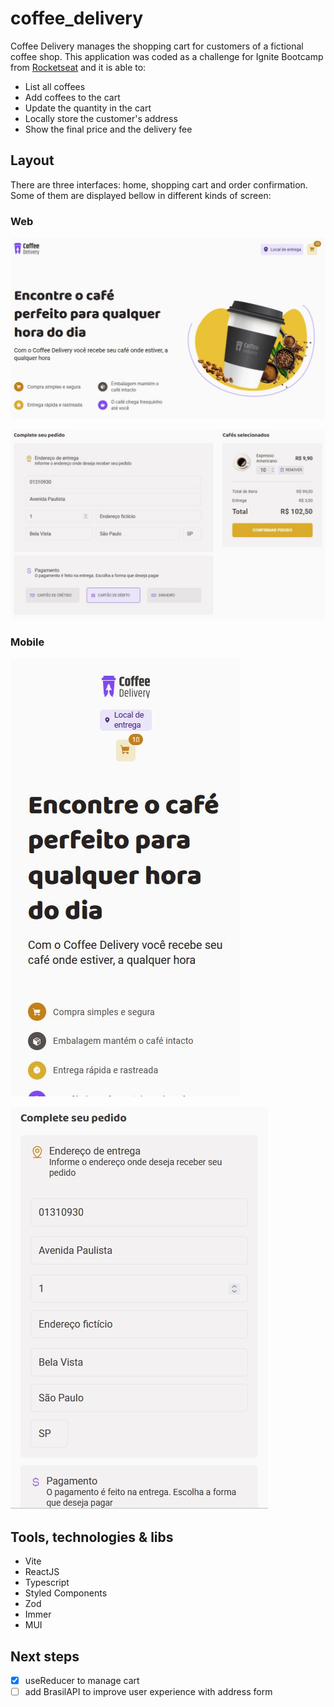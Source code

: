 # coffee_delivery

Coffee Delivery manages the shopping cart for customers of a fictional coffee shop.
This application was coded as a challenge for Ignite Bootcamp from 
[Rocketseat](https://github.com/Rocketseat) and it is able to:

* List all coffees
* Add coffees to the cart
* Update the quantity in the cart
* Locally store the customer's address
* Show the final price and the delivery fee

## Layout

There are three interfaces: home, shopping cart and order confirmation. Some of them
are displayed bellow in different kinds of screen:

### Web

![interface home web](https://github.com/victoriamartins/coffee-delivery/blob/main/public/readme_interface_home_web.JPG)

![interface form web](https://github.com/victoriamartins/coffee-delivery/blob/main/public/readme_interface_formulario_web.JPG)

### Mobile 

![interface home mobile](https://github.com/victoriamartins/coffee-delivery/blob/main/public/readme_interface_home_mobile.JPG)

![interface form mobile](https://github.com/victoriamartins/coffee-delivery/blob/main/public/readme_interface_formulario_mobile.jpg)

## Tools, technologies & libs

* Vite
* ReactJS
* Typescript
* Styled Components
* Zod
* Immer
* MUI

## Next steps

- [x] useReducer to manage cart 
- [ ] add BrasilAPI to improve user experience with address form